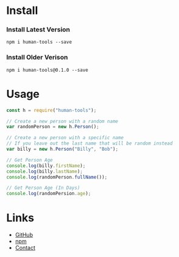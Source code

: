 # Install
### Install Latest Version
```
npm i human-tools --save
```
### Install Older Verison
```
npm i human-tools@0.1.0 --save
```

# Usage
```javascript
const h = require("human-tools");

// Create a new person with a random name
var randomPerson = new h.Person();

// Create a new person with a specific name
// If you leave out the last name that will be random instead
var billy = new h.Person("Billy", "Bob");

// Get Person Age
console.log(billy.firstName);
console.log(billy.lastName);
console.log(randomPerson.fullName());

// Get Person Age (In Days)
console.log(randomPersion.age);
```

# Links
- [GitHub][1]
- [npm][2]
- [Contact][3]

[1]: https://github.com/MininMobile/human-tools
[2]: https://www.npmjs.com/package/human-tools
[3]: mailto:notminin+prod@gmail.com